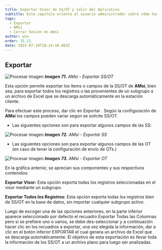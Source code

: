 ```yaml
---
title: Exportar Visor de SS/OT y salir del Aplicativo
subtitle: Este capítulo orienta al usuario administrador sobre cómo hacer uso de servicios como la función **Exportar Visor** y salir de la aplicación **AMsi**.
tags:
  - Exportar
  - AMsi
  - Cerrar Sesión en Amsi
author: win
order: 15_11
date: 2022-07-19T18:14:18.403Z
---
```



## Exportar

![Procesar imagen](../../assets/images/cap12/chp12_img46_02.png)
_**Imagen 71.** AMsi - Exportar SS/OT_


Esta opción <span class="mdi mdi-download"></span> permite exportar los ítems o campos de la SS/OT de **AMsi**, bien sea, para exportar todos los registros o las provenientes de un subgrupo a un archivo de Excel que se descarga automáticamente en la estación cliente.

Para efectuar este proceso, dar clic en Exportar <span class="mdi mdi-download"></span>. Según la configuración de **AMsi** los campos pueden variar según se solicite SS/OT.

- Las siguientes opciones son para exportar algunos campos de las SS:

![Procesar imagen](../../assets/images/cap12/chp12_img47.png)
_**Imagen 72.** AMsi - Exportar SS_

- Las siguientes opciones son para exportar algunos campos de las OT (en caso de tener la configuración de envío de OTs.)

![Procesar imagen](../../assets/images/cap12/chp12_img48.png)
_**Imagen 73.** AMsi - Exportar OT_


En la gráfica anterior, se aprecian sus componentes y sus respectivos contenidos:

**Exportar Visor:** Esta opción exporta todas los registros seleccionadas en el visor mediante un subgrupo.

**Exportar Todos los Registros:** Esta opción exporta todas los registros bien de SS/OT en la base de datos, sin importar cualquier subgrupo activo.

Luego de escoger una de las opciones anteriores, en la parte inferior aparece seleccionado por defecto el recuadro <a class="btn cl-gray"><span class="mdi mdi-checkbox-blank-outline"></span> Exportar Todas las Columnas</a> pero si se prefiere uno o varios, se debe des-seleccionar y a continuación hacer clic en los recuadros a exportar, una vez elegida la información, dar a clic en el botón inferior 
<a class="btn bg-gray cl-black">EXPORTAR</a> el cual genera un archivo de Excel que se descarga automáticamente. El objetivo de esta exportación es llevar toda la información de los SS/OT a un archivo plano para luego ser analizadas.

